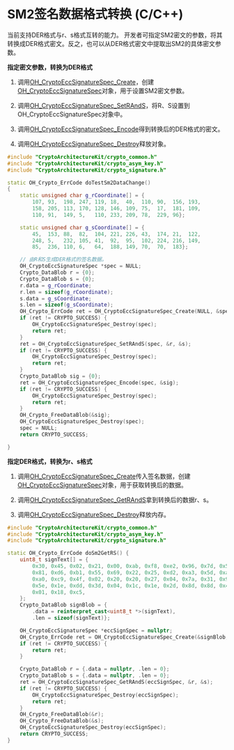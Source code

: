 # SM2签名数据格式转换 (C/C++)

当前支持DER格式与r、s格式互转的能力。
开发者可指定SM2密文的参数，将其转换成DER格式密文。反之，也可以从DER格式密文中提取出SM2的具体密文参数。

**指定密文参数，转换为DER格式**
1. 调用[OH_CryptoEccSignatureSpec_Create](../../reference/apis-crypto-architecture-kit/capi-crypto-signature-h.md#oh_cryptoeccsignaturespec_create)，创建[OH_CryptoEccSignatureSpec](../../reference/apis-crypto-architecture-kit/capi-cryptosignatureapi-oh-cryptoeccsignaturespec.md)对象，用于设置SM2密文参数。

2. 调用[OH_CryptoEccSignatureSpec_SetRAndS](../../reference/apis-crypto-architecture-kit/capi-crypto-signature-h.md#oh_cryptoeccsignaturespec_setrands)，将R、S设置到OH_CryptoEccSignatureSpec对象中。

3. 调用[OH_CryptoEccSignatureSpec_Encode](../../reference/apis-crypto-architecture-kit/capi-crypto-signature-h.md#oh_cryptoeccsignaturespec_encode)得到转换后的DER格式的密文。

4. 调用[OH_CryptoEccSignatureSpec_Destroy](../../reference/apis-crypto-architecture-kit/capi-crypto-signature-h.md#oh_cryptoeccsignaturespec_destroy)释放对象。

```c++
#include "CryptoArchitectureKit/crypto_common.h"
#include "CryptoArchitectureKit/crypto_asym_key.h"
#include "CryptoArchitectureKit/crypto_signature.h"

static OH_Crypto_ErrCode doTestSm2DataChange()
{
    static unsigned char g_rCoordinate[] = {
        107, 93,  198, 247, 119, 18,  40,  110, 90,  156, 193,
        158, 205, 113, 170, 128, 146, 109, 75,  17,  181, 109,
        110, 91,  149, 5,   110, 233, 209, 78,  229, 96};

    static unsigned char g_sCoordinate[] = {
        45,  153, 88,  82,  104, 221, 226, 43,  174, 21,  122,
        248, 5,   232, 105, 41,  92,  95,  102, 224, 216, 149,
        85,  236, 110, 6,   64,  188, 149, 70,  70,  183};

    // 由R和S生成DER格式的签名数据。
    OH_CryptoEccSignatureSpec *spec = NULL;
    Crypto_DataBlob r = {0};
    Crypto_DataBlob s = {0};
    r.data = g_rCoordinate;
    r.len = sizeof(g_rCoordinate);
    s.data = g_sCoordinate;
    s.len = sizeof(g_sCoordinate);
    OH_Crypto_ErrCode ret = OH_CryptoEccSignatureSpec_Create(NULL, &spec);
    if (ret != CRYPTO_SUCCESS) {
        OH_CryptoEccSignatureSpec_Destroy(spec);
        return ret;
    }
    ret = OH_CryptoEccSignatureSpec_SetRAndS(spec, &r, &s);
    if (ret != CRYPTO_SUCCESS) {
        OH_CryptoEccSignatureSpec_Destroy(spec);
        return ret;
    }
    Crypto_DataBlob sig = {0};
    ret = OH_CryptoEccSignatureSpec_Encode(spec, &sig);
    if (ret != CRYPTO_SUCCESS) {
        OH_CryptoEccSignatureSpec_Destroy(spec);
        return ret;
    }
    OH_Crypto_FreeDataBlob(&sig);
    OH_CryptoEccSignatureSpec_Destroy(spec);
    spec = NULL;
    return CRYPTO_SUCCESS;

}
```

**指定DER格式，转换为r、s格式**

1. 调用[OH_CryptoEccSignatureSpec_Create](../../reference/apis-crypto-architecture-kit/capi-crypto-signature-h.md#oh_cryptoeccsignaturespec_create)传入签名数据，创建[OH_CryptoEccSignatureSpec](../../reference/apis-crypto-architecture-kit/capi-cryptosignatureapi-oh-cryptoeccsignaturespec.md)对象，用于获取转换后的数据。

2. 调用[OH_CryptoEccSignatureSpec_GetRAndS](../../reference/apis-crypto-architecture-kit/capi-crypto-signature-h.md#oh_cryptoeccsignaturespec_getrands)拿到转换后的数据r、s。

3. 调用[OH_CryptoEccSignatureSpec_Destroy](../../reference/apis-crypto-architecture-kit/capi-crypto-signature-h.md#oh_cryptoeccsignaturespec_destroy)释放内存。

```c++
#include "CryptoArchitectureKit/crypto_common.h"
#include "CryptoArchitectureKit/crypto_asym_key.h"
#include "CryptoArchitectureKit/crypto_signature.h"

static OH_Crypto_ErrCode doSm2GetRS() {
    uint8_t signText[] = {
        0x30, 0x45, 0x02, 0x21, 0x00, 0xab, 0xf8, 0xe2, 0x96, 0x7d, 0x5b, 0x28, 0xfb, 0x9a, 0xbd, 0x05, 0xa6,
        0x81, 0xd6, 0xb1, 0x55, 0x69, 0x22, 0x25, 0xd2, 0xa3, 0x5d, 0xa8, 0xc0, 0x96, 0xe0, 0x1d, 0x38, 0x74,
        0xa0, 0xc9, 0x4f, 0x02, 0x20, 0x20, 0x27, 0x04, 0x7a, 0x31, 0x94, 0xe7, 0x32, 0x61, 0xc3, 0x55, 0xa6,
        0x5e, 0x1e, 0xdd, 0x3d, 0x04, 0x1c, 0x1e, 0x2d, 0x8d, 0x8d, 0x45, 0xca, 0xd9, 0x40, 0xe8, 0x97, 0xcd,
        0x01, 0x18, 0xc5,
    };
    Crypto_DataBlob signBlob = {
        .data = reinterpret_cast<uint8_t *>(signText),
        .len = sizeof(signText)};

    OH_CryptoEccSignatureSpec *eccSignSpec = nullptr;
    OH_Crypto_ErrCode ret = OH_CryptoEccSignatureSpec_Create(&signBlob, &eccSignSpec);
    if (ret != CRYPTO_SUCCESS) {
        return ret;
    }

    Crypto_DataBlob r = {.data = nullptr, .len = 0};
    Crypto_DataBlob s = {.data = nullptr, .len = 0};
    ret = OH_CryptoEccSignatureSpec_GetRAndS(eccSignSpec, &r, &s);
    if (ret != CRYPTO_SUCCESS) {
        OH_CryptoEccSignatureSpec_Destroy(eccSignSpec);
        return ret;
    }
    OH_Crypto_FreeDataBlob(&r);
    OH_Crypto_FreeDataBlob(&s);
    OH_CryptoEccSignatureSpec_Destroy(eccSignSpec);
    return CRYPTO_SUCCESS;
}
```
